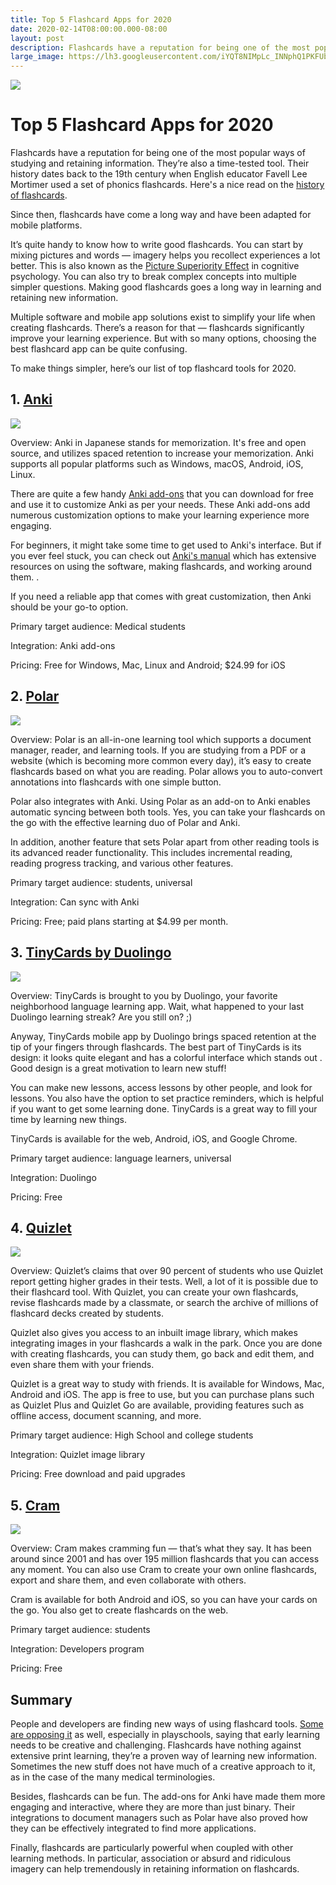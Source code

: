 ```yaml
---
title: Top 5 Flashcard Apps for 2020
date: 2020-02-14T08:00:00.000-08:00
layout: post
description: Flashcards have a reputation for being one of the most popular ways of studying and retaining information. They’re also a time-tested tool. Their history dates back to the 19th century when English educator Favell Lee Mortimer used a set of phonics flashcards. Here's a nice read on the [history of flashcards](https://www.brainscape.com/blog/2012/04/history-of-flashcards/).
large_image: https://lh3.googleusercontent.com/iYQT8NIMpLc_INNphQ1PKFUb58tQltgpYoHvi9VAz_poWbGTEWUfP6qZR9ya50bw_4wxC3iq4W0B3k8-PS_l0zzSIjCsT4MoK70x9h7e7eI9IaJaf56tb-bQzo5AnWCWTkou_za1
---
```


<img class="img-fluid border" src="https://lh3.googleusercontent.com/iYQT8NIMpLc_INNphQ1PKFUb58tQltgpYoHvi9VAz_poWbGTEWUfP6qZR9ya50bw_4wxC3iq4W0B3k8-PS_l0zzSIjCsT4MoK70x9h7e7eI9IaJaf56tb-bQzo5AnWCWTkou_za1">

# Top 5 Flashcard Apps for 2020

  

Flashcards have a reputation for being one of the most popular ways of studying and retaining information. They’re also a time-tested tool. Their history dates back to the 19th century when English educator Favell Lee Mortimer used a set of phonics flashcards. Here's a nice read on the <a href="https://www.brainscape.com/blog/2012/04/history-of-flashcards/">history of flashcards</a>.
  

Since then, flashcards have come a long way and have been adapted for mobile platforms.

  

It’s quite handy to know how to write good flashcards. You can start by mixing pictures and words — imagery helps you recollect experiences a lot better. This is also known as the <a href="https://www.youtube.com/watch?v=27CsEELSkrw">Picture Superiority Effect</a> in cognitive psychology. You can also try to break complex concepts into multiple simpler questions. Making good flashcards goes a long way in learning and retaining new information.

  

Multiple software and mobile app solutions exist to simplify your life when creating flashcards. There’s a reason for that — flashcards significantly improve your learning experience. But with so many options, choosing the best flashcard app can be quite confusing.

  

To make things simpler, here’s our list of top flashcard tools for 2020.

  

## 1. <a href="https://apps.ankiweb.net/">Anki</a>

  

<img class="img-fluid border" src="https://lh3.googleusercontent.com/6wCjFqZQ8sYwfSiBaBP7I2rb4_lhHopsAiHFdfCEHc9-funfUZZCAs-plmovAYHdonlun8YVb_df4ozPSppUY5o6o5Gcy_1kVr6KQvurU36vmz_PBYtgjo_GVu5iV2sUg265pCJt">

  

Overview: Anki in Japanese stands for memorization. It's free and open source, and utilizes spaced retention to increase your memorization. Anki supports all popular platforms such as Windows, macOS, Android, iOS, Linux.

  

There are quite a few handy <a href="https://ankiweb.net/shared/addons/2.1">Anki add-ons</a> that you can download for free and use it to customize Anki as per your needs. These Anki add-ons add numerous customization options to make your learning experience more engaging.

  

For beginners, it might take some time to get used to Anki's interface. But if you ever feel stuck, you can check out <a href="https://apps.ankiweb.net/docs/manual.html">Anki's manual</a> which has extensive resources on using the software, making flashcards, and working around them. .

  

If you need a reliable app that comes with great customization, then Anki should be your go-to option.

  

Primary target audience: Medical students

  

Integration: Anki add-ons

  

Pricing: Free for Windows, Mac, Linux and Android; $24.99 for iOS

## 2. <a href="https://getpolarized.io">Polar</a>

<img class="img-fluid border" src="https://lh6.googleusercontent.com/yHGvyNl84L4IyDOIZnGsGkmIOEGxGbs_HNJHz-ucg2shHSq2lro01qImL1HHpX605QFdbHnFxPVadvSKBm6E-Xt3WF0IknKxWglDcYVQAUii-lqaJJi6aYQIe-ttG3I0OVEVciAM">

Overview: Polar is an all-in-one learning tool which supports a document manager, reader, and learning tools. If you are studying from a PDF or a website (which is becoming more common every day), it’s easy to create flashcards based on what you are reading. Polar allows you to auto-convert annotations into flashcards with one simple button.

  

Polar also integrates with Anki. Using Polar as an add-on to Anki enables automatic syncing between both tools. Yes, you can take your flashcards on the go with the effective learning duo of Polar and Anki.

  

In addition, another feature that sets Polar apart from other reading tools is its advanced reader functionality. This includes incremental reading, reading progress tracking, and various other features.

  

Primary target audience: students, universal

  

Integration: Can sync with Anki

  

Pricing: Free; paid plans starting at $4.99 per month.

  

## 3. <a href="https://tinycards.duolingo.com/">TinyCards by Duolingo</a>

<img class="img-fluid border" src="https://lh6.googleusercontent.com/sf0EfevV4Kc4zP39kTKT-lD-vCJkWOM20Z1DXBz0wjMebnX0m2z71bZfVhFoXajoVb5_K2isQddBOty5l4U94qtc6xiQvVAahDC1DVNoKhlXyueO01g-qY3VO9l9Mc0hyHSfZZ2N">

  

Overview: TinyCards is brought to you by Duolingo, your favorite neighborhood language learning app. Wait, what happened to your last Duolingo learning streak? Are you still on? ;)

  

Anyway, TinyCards mobile app by Duolingo brings spaced retention at the tip of your fingers through flashcards. The best part of TinyCards is its design: it looks quite elegant and has a colorful interface which stands out . Good design is a great motivation to learn new stuff!

  

You can make new lessons, access lessons by other people, and look for lessons. You also have the option to set practice reminders, which is helpful if you want to get some learning done. TinyCards is a great way to fill your time by learning new things.

  

TinyCards is available for the web, Android, iOS, and Google Chrome.

  

Primary target audience: language learners, universal

  

Integration: Duolingo

  

Pricing: Free

  

## 4. <a href="https://quizlet.com/">Quizlet</a>

  

<img class="img-fluid border" src="https://lh6.googleusercontent.com/rJXpKl2OPcJM8aYHmmMvw0ctEIw5qxX4LqDDpNtqKBfFlfaeD78X3PNPoXy6qnkgiX_ddaKmT3UASKRDApsZ08Kx7P2T5DZyR2Jv4J55bedmuOarFowP8GqOxGf8AlYvvGUqows5">

  

Overview: Quizlet’s claims that over 90 percent of students who use Quizlet report getting higher grades in their tests. Well, a lot of it is possible due to their flashcard tool. With Quizlet, you can create your own flashcards, revise flashcards made by a classmate, or search the archive of millions of flashcard decks created by students.

  

Quizlet also gives you access to an inbuilt image library, which makes integrating images in your flashcards a walk in the park. Once you are done with creating flashcards, you can study them, go back and edit them, and even share them with your friends.

  

Quizlet is a great way to study with friends. It is available for Windows, Mac, Android and iOS. The app is free to use, but you can purchase plans such as Quizlet Plus and Quizlet Go are available, providing features such as offline access, document scanning, and more.

  
  

Primary target audience: High School and college students

  

Integration: Quizlet image library

  

Pricing: Free download and paid upgrades

## 5. <a href="https://www.cram.com">Cram</a>

<img class="img-fluid border" src="https://lh3.googleusercontent.com/hRGDdEAIxkW7wnsSjUzP8rrStojSJOf1myp1vyNgM8brHj7wKHV8C7PbrHexMr1Pg5WAttvNrpOKME9L7dS_uMXleFzXICWjHt_saWh-cOVKm7lQBvtGPFKxc5eu5UJTftp4uDCV">

  

Overview: Cram makes cramming fun — that’s what they say. It has been around since 2001 and has over 195 million flashcards that you can access any moment. You can also use Cram to create your own online flashcards, export and share them, and even collaborate with others.

  

Cram is available for both Android and iOS, so you can have your cards on the go. You also get to create flashcards on the web.

  

Primary target audience: students

  

Integration: Developers program

  

Pricing: Free

  

## Summary

  

People and developers are finding new ways of using flashcard tools. <a href="https://thesector.com.au/2020/02/03/a-21st-century-approach-to-emergent-literacy-no-flashcards-in-preschool-please/">Some are opposing it</a> as well, especially in playschools, saying that early learning needs to be creative and challenging. Flashcards have nothing against extensive print learning, they’re a proven way of learning new information. Sometimes the new stuff does not have much of a creative approach to it, as in the case of the many medical terminologies.

  

Besides, flashcards can be fun. The add-ons for Anki have made them more engaging and interactive, where they are more than just binary. Their integrations to document managers such as Polar have also proved how they can be effectively integrated to find more applications.

  

Finally, flashcards are particularly powerful when coupled with other learning methods. In particular, association or absurd and ridiculous imagery can help tremendously in retaining information on flashcards.
